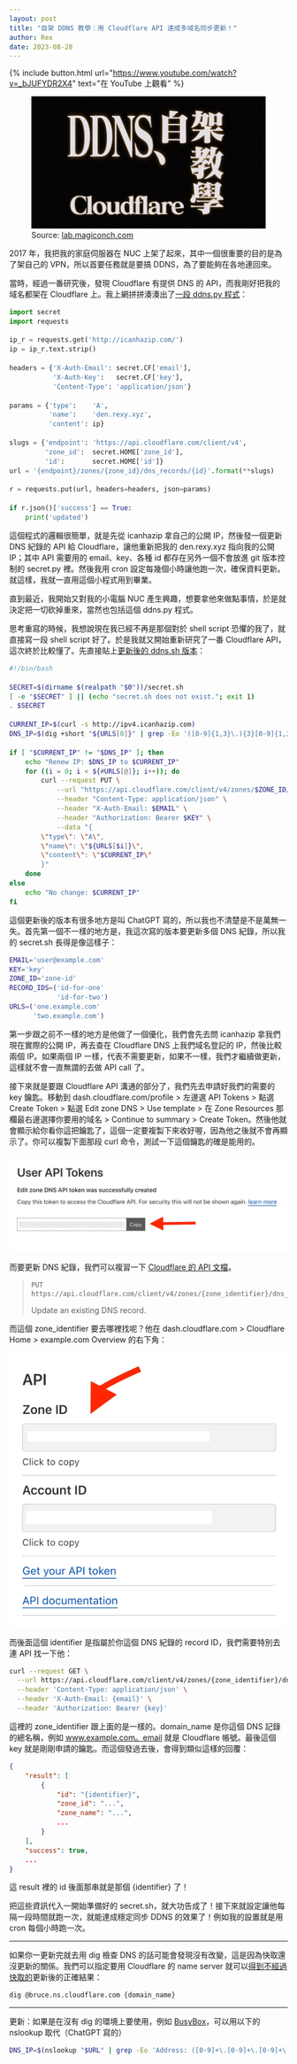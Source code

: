 ```yaml
---
layout: post
title: "自架 DDNS 教學：用 Cloudflare API 達成多域名同步更新！"
author: Rex
date: 2023-08-28
---
```


{% include button.html url="https://www.youtube.com/watch?v=_bJUFYDR2X4" text="在 YouTube 上觀看" %}

<figure>
  <img src="cover.png" alt="cover">
  <figcaption>Source: <a href="https://lab.magiconch.com/eva-title/">lab.magiconch.com</a></figcaption>
</figure>

2017 年，我把我的家庭伺服器在 NUC 上架了起來，其中一個很重要的目的是為了架自己的 VPN，所以首要任務就是要搞 DDNS，為了要能夠在各地連回來。

當時，經過一番研究後，發現 Cloudflare 有提供 DNS 的 API，而我剛好把我的域名都架在 Cloudflare 上。我上網拼拼湊湊出了[一段 ddns.py 程式](https://github.com/RexYuan/FuXuan/blob/c5340a0536c771d7f337b84f744768eda3fd1647/ddns.py)：

```python
import secret
import requests

ip_r = requests.get('http://icanhazip.com/')
ip = ip_r.text.strip()

headers = {'X-Auth-Email': secret.CF['email'],
           'X-Auth-Key':   secret.CF['key'],
           'Content-Type': 'application/json'}

params = {'type':    'A',
          'name':    'den.rexy.xyz',
          'content': ip}

slugs = {'endpoint': 'https://api.cloudflare.com/client/v4',
         'zone_id':  secret.HOME['zone_id'],
         'id':       secret.HOME['id']}
url = '{endpoint}/zones/{zone_id}/dns_records/{id}'.format(**slugs)

r = requests.put(url, headers=headers, json=params)

if r.json()['success'] == True:
    print('updated')
```

這個程式的邏輯很簡單，就是先從 icanhazip 拿自己的公開 IP，然後發一個更新 DNS 紀錄的 API 給 Cloudflare，讓他重新把我的 den.rexy.xyz 指向我的公開 IP；其中 API 需要用的 email、key、各種 id 都存在另外一個不會放進 git 版本控制的 secret.py 裡。然後我用 cron 設定每幾個小時讓他跑一次，確保資料更新。就這樣，我就一直用這個小程式用到畢業。

直到最近，我開始又對我的小電腦 NUC 產生興趣，想要拿他來做點事情，於是就決定把一切砍掉重來，當然也包括這個 ddns.py 程式。

思考重寫的時候，我想說現在我已經不再是那個對於 shell script 恐懼的我了，就直接寫一段 shell script 好了。於是我就又開始重新研究了一番 Cloudflare API，這次終於比較懂了。先直接貼上[更新後的 ddns.sh 版本](https://github.com/RexYuan/FuXuan/blob/master/ddns.sh)：

```bash
#!/bin/bash

SECRET=$(dirname $(realpath "$0"))/secret.sh
[ -e "$SECRET" ] || (echo "secret.sh does not exist."; exit 1)
. $SECRET

CURRENT_IP=$(curl -s http://ipv4.icanhazip.com)
DNS_IP=$(dig +short "${URLS[0]}" | grep -Eo '([0-9]{1,3}\.){3}[0-9]{1,3}' | awk 'NR==1{print}')

if [ "$CURRENT_IP" != "$DNS_IP" ]; then
    echo "Renew IP: $DNS_IP to $CURRENT_IP"
    for ((i = 0; i < ${#URLS[@]}; i++)); do
        curl --request PUT \
            --url "https://api.cloudflare.com/client/v4/zones/$ZONE_ID/dns_records/${RECORD_IDS[$i]}" \
            --header "Content-Type: application/json" \
            --header "X-Auth-Email: $EMAIL" \
            --header "Authorization: Bearer $KEY" \
            --data "{
        \"type\": \"A\",
        \"name\": \"${URLS[$i]}\",
        \"content\": \"$CURRENT_IP\"
        }"
    done
else
    echo "No change: $CURRENT_IP"
fi
```

這個更新後的版本有很多地方是叫 ChatGPT 寫的，所以我也不清楚是不是萬無一失。首先第一個不一樣的地方是，我這次寫的版本要更新多個 DNS 紀錄，所以我的 secret.sh 長得是像這樣子：

```bash
EMAIL='user@example.com'
KEY='key'
ZONE_ID='zone-id'
RECORD_IDS=('id-for-one'
            'id-for-two')
URLS=('one.example.com'
      'two.example.com')
```

第一步跟之前不一樣的地方是他做了一個優化，我們會先去問 icanhazip 拿我們現在實際的公開 IP，再去查在 Cloudflare DNS 上我們域名登記的 IP，然後比較兩個 IP。如果兩個 IP 一樣，代表不需要更新，如果不一樣，我們才繼續做更新，這樣就不會一直無謂的去做 API call 了。

接下來就是要跟 Cloudflare API 溝通的部分了，我們先去申請好我們的需要的 key 鑰匙。移動到 dash.cloudflare.com/profile > 左邊選 API Tokens > 點選 Create Token > 點選 Edit zone DNS > Use template > 在 Zone Resources 那欄最右邊選擇你要用的域名 > Continue to summary > Create Token。然後他就會顯示給你看你這把鑰匙了，這個一定要複製下來收好喔，因為他之後就不會再顯示了。你可以複製下面那段 curl 命令，測試一下這個鑰匙的確是能用的。

![1](1.png)

而要更新 DNS 紀錄，我們可以複習一下 [Cloudflare 的 API 文檔](https://developers.cloudflare.com/api/operations/dns-records-for-a-zone-update-dns-record)。

> ```http
> PUT https://api.cloudflare.com/client/v4/zones/{zone_identifier}/dns_records/{identifier}
> ```
>
> Update an existing DNS record.

而這個 zone_identifier 要去哪裡找呢？他在 dash.cloudflare.com > Cloudflare Home > example.com Overview 的右下角：

![2](2.png)

而後面這個 identifier 是指屬於你這個 DNS 紀錄的 record ID，我們需要特別去連 API 找一下他：

```bash
curl --request GET \
  --url https://api.cloudflare.com/client/v4/zones/{zone_identifier}/dns_records?name={domain_name} \
  --header 'Content-Type: application/json' \
  --header 'X-Auth-Email: {email}' \
  --header 'Authorization: Bearer {key}'
```

這裡的 zone_identifier 跟上面的是一樣的。domain_name 是你這個 DNS 記錄的總名稱，例如 www.example.com。email 就是 Cloudflare 帳號。最後這個 key 就是剛剛申請的鑰匙。而這個發過去後，會得到類似這樣的回覆：

```json
{
    "result": [
        {
            "id": "{identifier}",
            "zone_id": "...",
            "zone_name": "...",
            ...
        }
    ],
    "success": true,
    ...
}
```

這 result 裡的 id 後面那串就是那個 {identifier} 了！

把這些資訊代入一開始準備好的 secret.sh，就大功告成了！接下來就設定讓他每隔一段時間就跑一次，就能達成穩定同步 DDNS 的效果了！例如我的設置就是用 cron 每個小時跑一次。

---

如果你一更新完就去用 dig 檢查 DNS 的話可能會發現沒有改變，這是因為快取還沒更新的關係。我們可以指定要用 Cloudflare 的 name server 就可以[得到不經過快取的](https://serverfault.com/questions/372066/force-dig-to-resolve-without-using-cache)更新後的正確結果：

```bash
dig @bruce.ns.cloudflare.com {domain_name}
```

---

更新：如果是在沒有 dig 的環境上要使用，例如 [BusyBox](https://busybox.net/downloads/BusyBox.html)，可以用以下的 nslookup 取代（ChatGPT 寫的）

```bash
DNS_IP=$(nslookup "$URL" | grep -Eo 'Address: ([0-9]+\.[0-9]+\.[0-9]+\.[0-9]+)' | cut -d' ' -f2)
```
